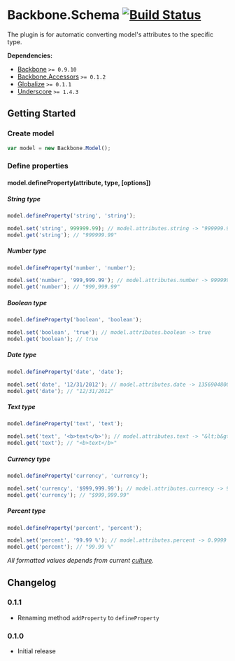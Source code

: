 [lnk]: https://travis-ci.org/DreamTheater/Backbone.Schema
[img]: https://secure.travis-ci.org/DreamTheater/Backbone.Schema.png

# Backbone.Schema [![Build Status][img]][lnk]
The plugin is for automatic converting model's attributes to the specific type.

**Dependencies:**

  - [Backbone](https://github.com/documentcloud/backbone) `>= 0.9.10`
  - [Backbone.Accessors](https://github.com/DreamTheater/Backbone.Accessors) `>= 0.1.2`
  - [Globalize](https://github.com/jquery/globalize) `>= 0.1.1`
  - [Underscore](https://github.com/documentcloud/underscore) `>= 1.4.3`

## Getting Started
### Create model
```js
var model = new Backbone.Model();
```

### Define properties
#### model.defineProperty(attribute, type, [options])
##### String type
```js
model.defineProperty('string', 'string');

model.set('string', 999999.99); // model.attributes.string -> "999999.99"
model.get('string'); // "999999.99"
```

##### Number type
```js
model.defineProperty('number', 'number');

model.set('number', '999,999.99'); // model.attributes.number -> 999999.99
model.get('number'); // "999,999.99"
```

##### Boolean type
```js
model.defineProperty('boolean', 'boolean');

model.set('boolean', 'true'); // model.attributes.boolean -> true
model.get('boolean'); // true
```

##### Date type
```js
model.defineProperty('date', 'date');

model.set('date', '12/31/2012'); // model.attributes.date -> 1356904800000
model.get('date'); // "12/31/2012"
```

##### Text type
```js
model.defineProperty('text', 'text');

model.set('text', '<b>text</b>'); // model.attributes.text -> "&lt;b&gt;text&lt;&#x2F;b&gt;"
model.get('text'); // "<b>text</b>"
```

##### Currency type
```js
model.defineProperty('currency', 'currency');

model.set('currency', '$999,999.99'); // model.attributes.currency -> 999999.99
model.get('currency'); // "$999,999.99"
```

##### Percent type
```js
model.defineProperty('percent', 'percent');

model.set('percent', '99.99 %'); // model.attributes.percent -> 0.9999
model.get('percent'); // "99.99 %"
```

*All formatted values depends from current [culture](https://github.com/jquery/globalize#culture).*

## Changelog
### 0.1.1
  - Renaming method `addProperty` to `defineProperty`

### 0.1.0
  - Initial release
